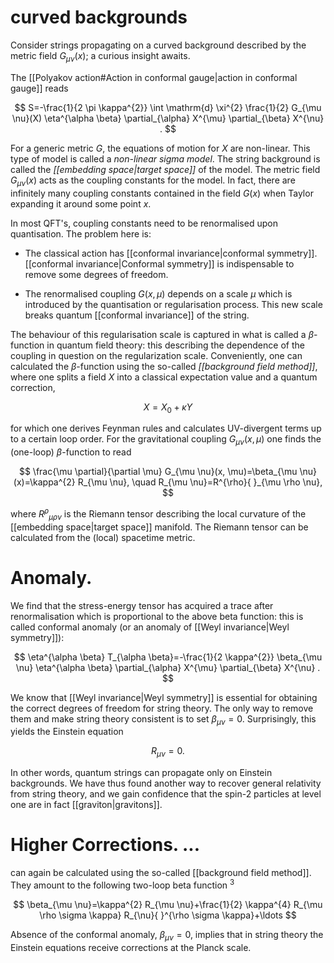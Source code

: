 # curved backgrounds

Consider strings propagating on a curved background described by the metric field $G_{\mu \nu}(x)$; a curious insight awaits.

The [[Polyakov action#Action in conformal gauge|action in conformal gauge]] reads

$$
S=-\frac{1}{2 \pi \kappa^{2}} \int \mathrm{d} \xi^{2} \frac{1}{2} G_{\mu \nu}(X) \eta^{\alpha \beta} \partial_{\alpha} X^{\mu} \partial_{\beta} X^{\nu} .
$$

For a generic metric $G$, the equations of motion for $X$ are non-linear. This type of model is called a *non-linear sigma model*. The string background is called the *[[embedding space|target space]]* of the model. The metric field $G_{\mu \nu}(x)$ acts as the coupling constants for the model. In fact, there are infinitely many coupling constants contained in the field $G(x)$ when Taylor expanding it around some point $x$.

In most QFT's, coupling constants need to be renormalised upon quantisation. The problem here is:

- The classical action has [[conformal invariance|conformal symmetry]]. [[conformal invariance|Conformal symmetry]] is indispensable to remove some degrees of freedom.

- The renormalised coupling $G(x, \mu)$ depends on a scale $\mu$ which is introduced by the quantisation or regularisation process. This new scale breaks quantum [[conformal invariance]] of the string.

The behaviour of this regularisation scale is captured in what is called a $\beta$-function in quantum field theory: this describing the dependence of the coupling in question on the regularization scale. Conveniently, one can calculated the $\beta$-function using the so-called *[[background field method]]*, where one splits a field $X$ into a classical expectation value and a quantum correction,

$$
X=X_{0}+\kappa Y
$$

for which one derives Feynman rules and calculates UV-divergent terms up to a certain loop order. For the gravitational coupling $G_{\mu \nu}(x, \mu)$ one finds the (one-loop) $\beta$-function to read

$$
\frac{\mu \partial}{\partial \mu} G_{\mu \nu}(x, \mu)=\beta_{\mu \nu}(x)=\kappa^{2} R_{\mu \nu}, \quad R_{\mu \nu}=R^{\rho}{ }_{\mu \rho \nu},
$$

where $R^{\rho}{ }_{\mu \rho \nu}$ is the Riemann tensor describing the local curvature of the [[embedding space|target space]] manifold. The Riemann tensor can be calculated from the (local) spacetime metric.

# Anomaly. 
We find that the stress-energy tensor has acquired a trace after renormalisation which is proportional to the above beta function: this is called conformal anomaly (or an anomaly of [[Weyl invariance|Weyl symmetry]]):

$$
\eta^{\alpha \beta} T_{\alpha \beta}=-\frac{1}{2 \kappa^{2}} \beta_{\mu \nu} \eta^{\alpha \beta} \partial_{\alpha} X^{\mu} \partial_{\beta} X^{\nu} .
$$

We know that [[Weyl invariance|Weyl symmetry]] is essential for obtaining the correct degrees of freedom for string theory. The only way to remove them and make string theory consistent is to set $\beta_{\mu \nu}=0$. Surprisingly, this yields the Einstein equation

$$
R_{\mu \nu}=0 .
$$

In other words, quantum strings can propagate only on Einstein backgrounds. We have thus found another way to recover general relativity from string theory, and we gain confidence that the spin-2 particles at level one are in fact [[graviton|gravitons]]. 

# Higher Corrections. ... 
can again be calculated using the so-called [[background field method]]. They amount to the following two-loop beta function $^{3}$

$$
\beta_{\mu \nu}=\kappa^{2} R_{\mu \nu}+\frac{1}{2} \kappa^{4} R_{\mu \rho \sigma \kappa} R_{\nu}{ }^{\rho \sigma \kappa}+\ldots
$$

Absence of the conformal anomaly, $\beta_{\mu \nu}=0$, implies that in string theory the Einstein equations receive corrections at the Planck scale.